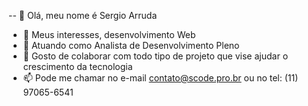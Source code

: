 -- 👋 Olá, meu nome é Sergio Arruda
- 👀 Meus interesses, desenvolvimento Web
- 🌱 Atuando como Analista de Desenvolvimento Pleno
- 💞️ Gosto de colaborar com todo tipo de projeto que vise ajudar o crescimento da tecnologia
- 📫 Pode me chamar no e-mail contato@scode.pro.br ou no tel: (11) 97065-6541

<!---
ScodeArruda/ScodeArruda is a ✨ special ✨ repository because its `README.md` (this file) appears on your GitHub profile.
You can click the Preview link to take a look at your changes.
--->
